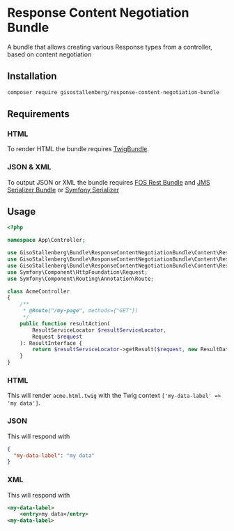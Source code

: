 # Response Content Negotiation Bundle

A bundle that allows creating various Response types from a controller, based on content negotiation

## Installation
```bash
composer require gisostallenberg/response-content-negotiation-bundle
```

## Requirements
### HTML
To render HTML the bundle requires [TwigBundle](https://github.com/symfony/twig-bundle).

### JSON & XML
To output JSON or XML the bundle requires [FOS Rest Bundle](https://github.com/FriendsOfSymfony/FOSRestBundle) and [JMS Serializer Bundle](https://github.com/schmittjoh/JMSSerializerBundle) or [Symfony Serializer](https://github.com/symfony/serializer)  

## Usage
```php
<?php

namespace App\Controller;

use GisoStallenberg\Bundle\ResponseContentNegotiationBundle\Content\ResultData;
use GisoStallenberg\Bundle\ResponseContentNegotiationBundle\Content\ResultInterface;
use GisoStallenberg\Bundle\ResponseContentNegotiationBundle\Content\ResultServiceLocator;
use Symfony\Component\HttpFoundation\Request;
use Symfony\Component\Routing\Annotation\Route;

class AcmeController
{
    /**
     * @Route("/my-page", methods={"GET"})
     */
    public function resultAction(
        ResultServiceLocator $resultServiceLocator,
        Request $request
    ): ResultInterface {
        return $resultServiceLocator->getResult($request, new ResultData('acme', ['my-data-label' => 'my data']));
    }
}
```
### HTML
This will render `acme.html.twig` with the Twig context `['my-data-label' => 'my data']`.

### JSON
This will respond with
```json
{
  "my-data-label": "my data"
}
```

### XML
This will respond with 
```xml
<my-data-label>
    <entry>my data</entry>
<my-data-label>
```
